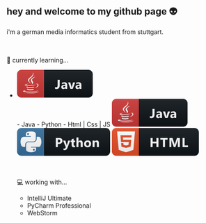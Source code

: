 ## hey and welcome to my github page 👽
i'm a german media informatics student from stuttgart.

<br></br>
🌱 currently learning...
<ul style="list-style-type":none>
    <li><img src="https://github.com/MikeCodesDotNET/ColoredBadges/blob/4a38660afb7be89a6032218589b4454a1285c7f8/svg/dev/languages/java.svg" alt="JAVA badge" style="vertical-align:left margin:6px 4px"></li>
- Java 
- Python
- Html | Css | JS
    <img src="https://github.com/MikeCodesDotNET/ColoredBadges/blob/4a38660afb7be89a6032218589b4454a1285c7f8/svg/dev/languages/java.svg" alt="JAVA badge" style="vertical-align:left margin:6px 4px">
    <img src="https://github.com/MikeCodesDotNET/ColoredBadges/blob/4a38660afb7be89a6032218589b4454a1285c7f8/svg/dev/languages/python.svg" alt="Python badge" style="vertical-align:left margin:6px 4px">
    <img src="https://github.com/MikeCodesDotNET/ColoredBadges/blob/4a38660afb7be89a6032218589b4454a1285c7f8/svg/dev/languages/html.svg" alt="HTML badge" style="vertical-align:left margin:6px 4px">

    
<br></br>
💻 working with...
- IntelliJ Ultimate
- PyCharm Professional
- WebStorm


<!--
**robin4smith/robin4smith** is a ✨ _special_ ✨ repository because its `README.md` (this file) appears on your GitHub profile.

Here are some ideas to get you started:

- 🔭 I’m currently working on ...
- 🌱 I’m currently learning ...
- 👯 I’m looking to collaborate on ...
- 🤔 I’m looking for help with ...
- 💬 Ask me about ...
- 📫 How to reach me: ...
- 😄 Pronouns: ...
- ⚡ Fun fact: ...
-->

